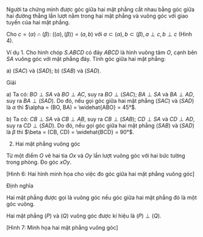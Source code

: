 Người ta chứng minh được góc giữa hai mặt phẳng cắt nhau bằng góc giữa hai đường thẳng lần lượt nằm trong hai mặt phẳng và vuông góc với giao tuyến của hai mặt phẳng.

Cho $c = (\alpha) \cap (\beta)$:
$((\alpha), (\beta)) = (a, b)$ với $a \subset (\alpha), b \subset (\beta), a \perp c, b \perp c$ (Hình 4).

Ví dụ 1. Cho hình chóp $S.ABCD$ có đáy $ABCD$ là hình vuông tâm $O$, cạnh bên $SA$ vuông góc với mặt phẳng đáy. Tính góc giữa hai mặt phẳng:

a) $(SAC)$ và $(SAD)$;          b) $(SAB)$ và $(SAD)$.

Giải

a) Ta có: $BO \perp SA$ và $BO \perp AC$, suy ra $BO \perp (SAC)$;
   $BA \perp SA$ và $BA \perp AD$, suy ra $BA \perp (SAD)$.
Do đó, nếu gọi góc giữa hai mặt phẳng $(SAC)$ và $(SAD)$ là $\alpha$ thì $\alpha = (BO, BA) = \widehat{ABO} = 45°$.

b) Ta có: $CB \perp SA$ và $CB \perp AB$, suy ra $CB \perp (SAB)$;
   $CD \perp SA$ và $CD \perp AD$, suy ra $CD \perp (SAD)$.
Do đó, nếu gọi góc giữa hai mặt phẳng $(SAB)$ và $(SAD)$ là $\beta$ thì $\beta = (CB, CD) = \widehat{BCD} = 90°$.

2. Hai mặt phẳng vuông góc

Từ một điểm $O$ vẽ hai tia $Ox$ và $Oy$ lần lượt vuông góc với hai bức tường trong phòng. Đo góc $xOy$.

[Hình 6: Hai hình minh họa cho việc đo góc giữa hai mặt phẳng vuông góc]

Định nghĩa

Hai mặt phẳng được gọi là vuông góc nếu góc giữa hai mặt phẳng đó là một góc vuông.

Hai mặt phẳng $(P)$ và $(Q)$ vuông góc được kí hiệu là $(P) \perp (Q)$.

[Hình 7: Minh họa hai mặt phẳng vuông góc]